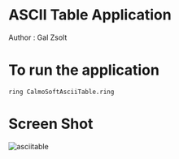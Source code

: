 ASCII Table Application
=======================

Author : Gal Zsolt

# To run the application

	ring CalmoSoftAsciiTable.ring

# Screen Shot

![asciitable](https://raw.githubusercontent.com/ring-lang/ring/master/applications/asciitable/asciitable.png)


